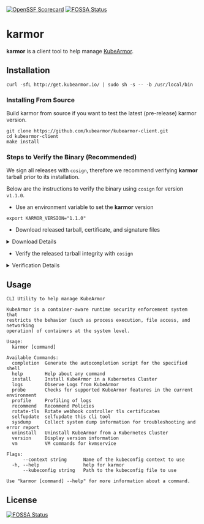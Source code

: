 [![OpenSSF Scorecard](https://api.securityscorecards.dev/projects/github.com/kubearmor/kubearmor-client/badge)](https://securityscorecards.dev/viewer/?uri=github.com/kubearmor/kubearmor-client)
[![FOSSA Status](https://app.fossa.com/api/projects/git%2Bgithub.com%2Fkubearmor%2Fkubearmor-client.svg?type=shield)](https://app.fossa.com/projects/git%2Bgithub.com%2Fkubearmor%2Fkubearmor-client?ref=badge_shield)

# karmor

**karmor** is a client tool to help manage [KubeArmor](https://github.com/kubearmor/KubeArmor).

## Installation

```shell
curl -sfL http://get.kubearmor.io/ | sudo sh -s -- -b /usr/local/bin
```

### Installing From Source

Build karmor from source if you want to test the latest (pre-release) karmor version.

```shell
git clone https://github.com/kubearmor/kubearmor-client.git
cd kubearmor-client
make install
```

### Steps to Verify the Binary (Recommended)

We sign all releases with `cosign`, therefore we recommend verifying **karmor** tarball prior to its installation.

Below are the instructions to verify the binary using `cosign` for version `v1.1.0`.

- Use an environment variable to set the **karmor** version

```shell
export KARMOR_VERSION="1.1.0"
```

- Download released tarball, certificate, and signature files

<details>
  <summary>Download Details</summary>

```shell
curl -LO https://github.com/kubearmor/kubearmor-client/releases/download/v${KARMOR_VERSION}/karmor_${KARMOR_VERSION}_linux_amd64.tar.gz

curl -LO https://github.com/kubearmor/kubearmor-client/releases/download/v${KARMOR_VERSION}/karmor_${KARMOR_VERSION}_linux_amd64.tar.gz.cert

curl -LO https://github.com/kubearmor/kubearmor-client/releases/download/v${KARMOR_VERSION}/karmor_${KARMOR_VERSION}_linux_amd64.tar.gz.sig
```

</details>

- Verify the released tarball integrity with `cosign`

<details>
  <summary>Verification Details</summary>

```shell
cosign verify-blob karmor_${KARMOR_VERSION}_linux_amd64.tar.gz --certificate-identity=https://github.com/kubearmor/kubearmor-client/.github/workflows/release.yml@refs/tags/v${KARMOR_VERSION} --certificate-oidc-issuer=https://token.actions.githubusercontent.com --signature karmor_${KARMOR_VERSION}_linux_amd64.tar.gz.sig --certificate karmor_${KARMOR_VERSION}_linux_amd64.tar.gz.cert
```

</details>

## Usage

```shell
CLI Utility to help manage KubeArmor

KubeArmor is a container-aware runtime security enforcement system that
restricts the behavior (such as process execution, file access, and networking
operation) of containers at the system level.

Usage:
  karmor [command]

Available Commands:
  completion  Generate the autocompletion script for the specified shell
  help        Help about any command
  install     Install KubeArmor in a Kubernetes Cluster
  logs        Observe Logs from KubeArmor
  probe       Checks for supported KubeArmor features in the current environment
  profile     Profiling of logs
  recommend   Recommend Policies
  rotate-tls  Rotate webhook controller tls certificates
  selfupdate  selfupdate this cli tool
  sysdump     Collect system dump information for troubleshooting and error report
  uninstall   Uninstall KubeArmor from a Kubernetes Cluster
  version     Display version information
  vm          VM commands for kvmservice

Flags:
      --context string      Name of the kubeconfig context to use
  -h, --help                help for karmor
      --kubeconfig string   Path to the kubeconfig file to use

Use "karmor [command] --help" for more information about a command.
```

## License

[![FOSSA Status](https://app.fossa.com/api/projects/git%2Bgithub.com%2Fkubearmor%2Fkubearmor-client.svg?type=large)](https://app.fossa.com/projects/git%2Bgithub.com%2Fkubearmor%2Fkubearmor-client?ref=badge_large)
